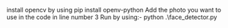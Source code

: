 install opencv by using pip install openv-python 
Add the photo you want to use in the code in line number 3
Run by using:-
python .\face_detector.py
